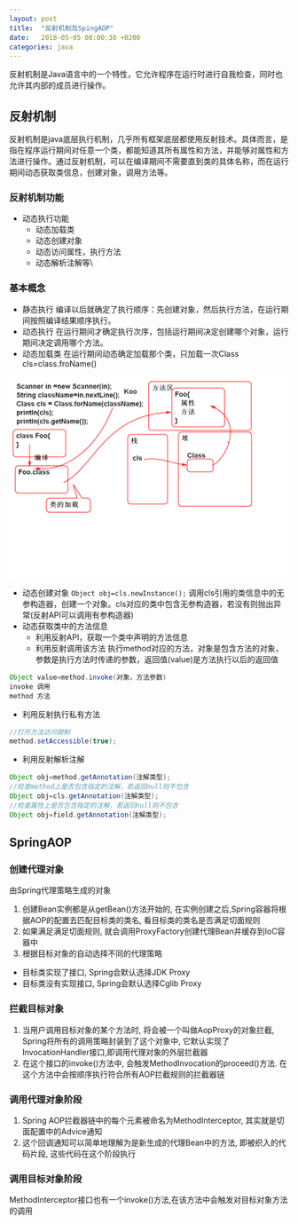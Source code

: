 ```yaml
---
layout: post
title:  "反射机制及SpingAOP"
date:   2018-05-05 08:00:30 +0200
categories: java
---
```


反射机制是Java语言中的一个特性，它允许程序在运行时进行自我检查，同时也允许其内部的成员进行操作。

## 反射机制
反射机制是java底层执行机制，几乎所有框架底层都使用反射技术。具体而言，是指在程序运行期间对任意一个类，都能知道其所有属性和方法，并能够对属性和方法进行操作。通过反射机制，可以在编译期间不需要直到类的具体名称，而在运行期间动态获取类信息，创建对象，调用方法等。
### 反射机制功能
* 动态执行功能
    - 动态加载类
    - 动态创建对象
    - 动态访问属性，执行方法
    - 动态解析注解等\

### 基本概念
* 静态执行
编译以后就确定了执行顺序：先创建对象，然后执行方法，在运行期间按照编译结果顺序执行。
* 动态执行
在运行期间才确定执行次序，包括运行期间决定创建哪个对象，运行期间决定调用哪个方法。
* 动态加载类
在运行期间动态确定加载那个类，只加载一次Class cls=class.froName()
<img src= "/assets/files/dynamic_class_loading.jpg" alt="加载错误" title="动态加载类"/>

* 动态创建对象
`Object obj=cls.newInstance();`
调用cls引用的类信息中的无参构造器，创建一个对象。cls对应的类中包含无参构造器，若没有则抛出异常(反射API可以调用有参构造器)
* 动态获取类中的方法信息
    * 利用反射API，获取一个类中声明的方法信息
    * 利用反射调用该方法
    执行method对应的方法，对象是包含方法的对象，参数是执行方法时传递的参数，返回值(value)是方法执行以后的返回值
```java
Object value=method.invoke(对象，方法参数)
invoke 调用
method 方法
```
* 利用反射执行私有方法
```java
//打开方法访问限制
method.setAccessible(true);
```
* 利用反射解析注解
```java
Object obj=method.getAnnotation(注解类型);
//检查method上是否包含指定的注解，若返回null则不包含
Object obj=cls.getAnnotation(注解类型);
//检查属性上是否包含指定的注解，若返回null则不包含
Object obj=field.getAnnotation(注解类型);
```
## SpringAOP
### 创建代理对象
由Spring代理策略生成的对象
1. 创建Bean实例都是从getBean()方法开始的, 在实例创建之后,Spring容器将根据AOP的配置去匹配目标类的类名, 看目标类的类名是否满足切面规则
2. 如果满足满足切面规则, 就会调用ProxyFactory创建代理Bean并缓存到IoC容器中
3. 根据目标对象的自动选择不同的代理策略
* 目标类实现了接口, Spring会默认选择JDK Proxy
* 目标类没有实现接口, Spring会默认选择Cglib Proxy

### 拦截目标对象
1. 当用户调用目标对象的某个方法时, 将会被一个叫做AopProxy的对象拦截, Spring将所有的调用策略封装到了这个对象中, 它默认实现了InvocationHandler接口,即调用代理对象的外层拦截器
2. 在这个接口的invoke()方法中, 会触发MethodInvocation的proceed()方法. 在这个方法中会按顺序执行符合所有AOP拦截规则的拦截器链

### 调用代理对象阶段
1. Spring AOP拦截器链中的每个元素被命名为MethodInterceptor, 其实就是切面配置中的Advice通知
2. 这个回调通知可以简单地理解为是新生成的代理Bean中的方法, 即被织入的代码片段, 这些代码在这个阶段执行

### 调用目标对象阶段
MethodInterceptor接口也有一个invoke()方法,在该方法中会触发对目标对象方法的调用
